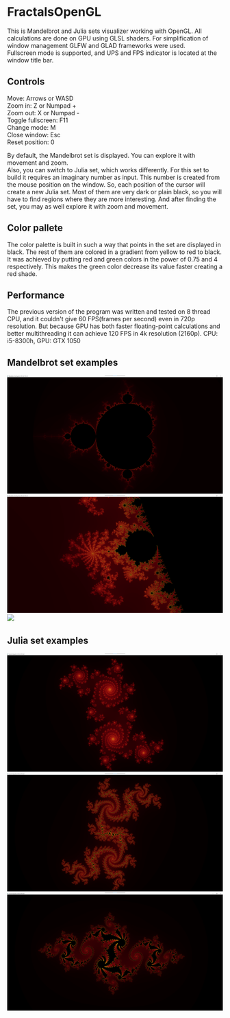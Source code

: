 # FractalsOpenGL
This is Mandelbrot and Julia sets visualizer working with OpenGL. All calculations are done on GPU using GLSL shaders. For simplification of window management GLFW and GLAD frameworks were used.  
Fullscreen mode is supported, and UPS and FPS indicator is located at the window title bar.

## Controls
Move:              Arrows or WASD  
Zoom in:           Z or Numpad +  
Zoom out:          X or Numpad -  
Toggle fullscreen: F11  
Change mode:       M  
Close window:      Esc  
Reset position:    0

By default, the Mandelbrot set is displayed. You can explore it with movement and zoom.  
Also, you can switch to Julia set, which works differently. For this set to build it requires an imaginary number as input. This number is created from the mouse position on the window. So, each position of the cursor will create a new Julia set. Most of them are very dark or plain black, so you will have to find regions where they are more interesting. And after finding the set, you may as well explore it with zoom and movement.

## Color pallete
The color palette is built in such a way that points in the set are displayed in black. The rest of them are colored in a gradient from yellow to red to black. It was achieved by putting red and green colors in the power of 0.75 and 4 respectively. This makes the green color decrease its value faster creating a red shade.

## Performance
The previous version of the program was written and tested on 8 thread CPU, and it couldn't give 60 FPS(frames per second) even in 720p resolution. But because GPU has both faster floating-point calculations and better multithreading it can achieve 120 FPS in 4k resolution (2160p). CPU: i5-8300h, GPU: GTX 1050

## Mandelbrot set examples
![](images/M1.png)
![](images/M2.png)
![](images/M3.png)

## Julia set examples
![](images/J1.png)
![](images/J2.png)
![](images/J3.png)

